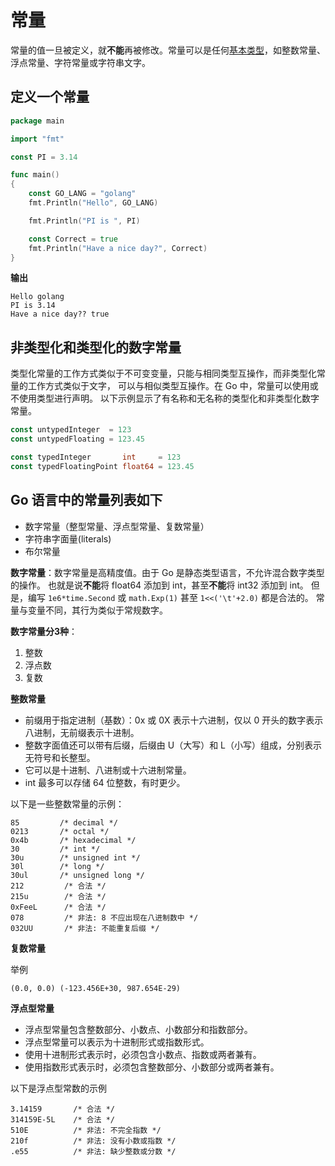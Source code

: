 # 常量

常量的值一旦被定义，就**不能**再被修改。常量可以是任何[基本类型](data_type.md)，如整数常量、浮点常量、字符常量或字符串文字。

## 定义一个常量

```go
package main

import "fmt"

const PI = 3.14

func main() 
{
    const GO_LANG = "golang"
    fmt.Println("Hello", GO_LANG)

    fmt.Println("PI is ", PI)

    const Correct = true
    fmt.Println("Have a nice day?", Correct)
}
```
**输出**
```
Hello golang
PI is 3.14
Have a nice day?? true
```

## 非类型化和类型化的数字常量

类型化常量的工作方式类似于不可变变量，只能与相同类型互操作，而非类型化常量的工作方式类似于文字，
可以与相似类型互操作。在 Go 中，常量可以使用或不使用类型进行声明。
以下示例显示了有名称和无名称的类型化和非类型化数字常量。

```go
const untypedInteger  = 123
const untypedFloating = 123.45

const typedInteger       int     = 123
const typedFloatingPoint float64 = 123.45
```

## Go 语言中的常量列表如下

* 数字常量（整型常量、浮点型常量、复数常量）
* 字符串字面量(literals)
* 布尔常量

**数字常量**：数字常量是高精度值。由于 Go 是静态类型语言，不允许混合数字类型的操作。
也就是说**不能**将 float64 添加到 int，甚至**不能**将 int32 添加到 int。
但是，编写 `1e6*time.Second` 或 `math.Exp(1)` 甚至 `1<<('\t'+2.0)` 都是合法的。
常量与变量不同，其行为类似于常规数字。

**数字常量分3种**：
1. 整数
2. 浮点数
3. 复数

**整数常量**

* 前缀用于指定进制（基数）：0x 或 0X 表示十六进制，仅以 0 开头的数字表示八进制，无前缀表示十进制。
* 整数字面值还可以带有后缀，后缀由 U（大写）和 L（小写）组成，分别表示无符号和长整型。
* 它可以是十进制、八进制或十六进制常量。
* int 最多可以存储 64 位整数，有时更少。

以下是一些整数常量的示例：
```
85         /* decimal */
0213       /* octal */
0x4b       /* hexadecimal */
30         /* int */
30u        /* unsigned int */
30l        /* long */
30ul       /* unsigned long */
212         /* 合法 */
215u        /* 合法 */
0xFeeL      /* 合法 */
078         /* 非法: 8 不应出现在八进制数中 */
032UU       /* 非法: 不能重复后缀 */
```

**复数常量**

举例
```
(0.0, 0.0) (-123.456E+30, 987.654E-29)
```

**浮点型常量**

* 浮点型常量包含整数部分、小数点、小数部分和指数部分。
* 浮点型常量可以表示为十进制形式或指数形式。
* 使用十进制形式表示时，必须包含小数点、指数或两者兼有。
* 使用指数形式表示时，必须包含整数部分、小数部分或两者兼有。

以下是浮点型常数的示例
```
3.14159       /* 合法 */
314159E-5L    /* 合法 */
510E          /* 非法: 不完全指数 */
210f          /* 非法: 没有小数或指数 */
.e55          /* 非法: 缺少整数或分数 */
```
